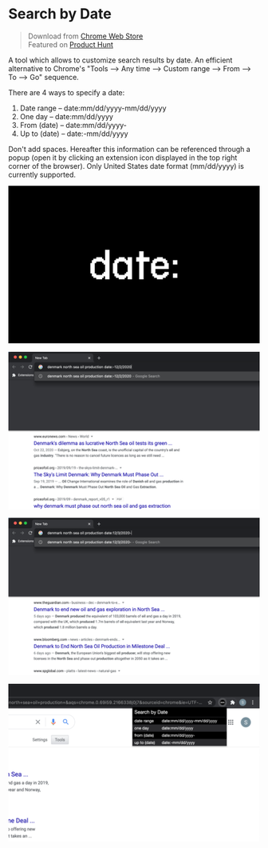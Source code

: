 # Search by Date

> Download from [Chrome Web Store](https://chrome.google.com/webstore/detail/search-by-date/cdhckogdanaloniccgjgfjgngmgkelee)  
Featured on [Product Hunt](https://www.producthunt.com/products/search-by-date#search-by-date)

A tool which allows to customize search results by date. An efficient alternative to Chrome's "Tools ⟶ Any time ⟶ Custom range ⟶ From ⟶ To ⟶ Go" sequence.

There are 4 ways to specify a date:

1. Date range – date:mm/dd/yyyy-mm/dd/yyyy
2. One day – date:mm/dd/yyyy
3. From (date) – date:mm/dd/yyyy-
4. Up to (date) – date:-mm/dd/yyyy

Don't add spaces. Hereafter this information can be referenced through a popup (open it by clicking an extension icon displayed in the top right corner of the browser). Only United States date format (mm/dd/yyyy) is currently supported.

![logo](assets/marketing/logo.png)

![screenshot1](assets/marketing/screenshot1.png)

![screenshot2](assets/marketing/screenshot2.png)

![screenshot3](assets/marketing/screenshot3.png)
